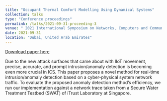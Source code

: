 ```yaml
---
title: "Occupant Thermal Comfort Modelling Using Dynamical Systems"
collection: talks
type: "Conference proceedings"
permalink: /talks/2021-09-31-proceeding-3
venue: " 2021 International Symposium on Networks, Computers and Communications (ISNCC)"
date: 2021-09-31
location: "Dubai, United Arab Emirates"
---
```


[Download paper here](https://ieeexplore.ieee.org/abstract/document/9615827)

Due to the new attack surfaces that came about with IIoT movement, precise, accurate, and prompt intrusion/anomaly detection is becoming even more crucial in ICS. This paper proposes a novel method for real-time intrusion/anomaly detection based on a cyber-physical system network traffic. To evaluate the proposed anomaly detection method’s efficiency, we run our implementation against a network trace taken from a Secure Water Treatment Testbed (SWAT) of iTrust Laboratory at Singapore.
